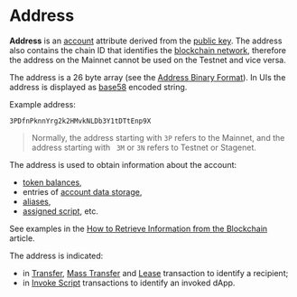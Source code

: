 # Address

**Address** is an [account](/en/blockchain/account/) attribute derived from the [public key](/en/blockchain/account/#account-keys). The address also contains the chain ID that identifies the [blockchain network](/en/blockchain/blockchain-network/#byte-network), therefore the address on the Mainnet cannot be used on the Testnet and vice versa.

The address is a 26 byte array (see the [Address Binary Format](/en/blockchain/binary-format/address-binary-format)). In UIs the address is displayed as [base58](https://en.bitcoin.it/wiki/Base58Check_encoding) encoded string.

Example address:

```
3PDfnPknnYrg2k2HMvkNLDb3Y1tDTtEnp9X
```

> Normally, the address starting with `3P` refers to the Mainnet, and the address starting with ` 3M` or `3N` refers to Testnet or Stagenet.

The address is used to obtain information about the account:
* [token balances](/en/blockchain/account/account-balance),
* entries of [account data storage](/en/blockchain/account/account-data-storage),
* [aliases](/en/blockchain/account/alias),
* [assigned script](/en/blockchain/account/dapp), etc.

See examples in the [How to Retrieve Information from the Blockchain](/en/building-apps/how-to/basic/retrieve) article.

The address is indicated:
* in [Transfer](/en/blockchain/transaction-type/transfer-transaction), [Mass Transfer](/en/blockchain/transaction-type/mass-transfer-transaction) and [Lease](/en/blockchain/transaction-type/lease-transaction) transaction to identify a recipient;
* in [Invoke Script](/en/blockchain/transaction-type/invoke-script-transaction) transactions to identify an invoked dApp.
